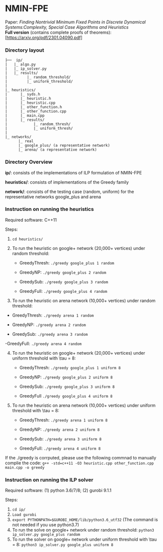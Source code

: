 # NMIN-FPE
Paper: *Finding Nontrivial Minimum Fixed Points in Discrete Dynamical Systems:Complexity, Special Case Algorithms and Heuristics*
<br/>
**Full version** (contains complete proofs of theorems): [https://arxiv.org/pdf/2301.04090.pdf]

### Directory layout

	├──  ip/
	|   |_ algo.py
	|   |_ ip_solver.py
	|   |_ results/
	|         |_ random_threshold/
	|         |_ uniform_threshold/
	|
	|_ heuristics/
	|      |_ syds.h
	|      |_ heuristic.h
	|      |_ heuristic.cpp
	|      |_ other_function.h
	|      |_ other_function.cpp
	|      |_ main.cpp
	|      |_ results/
	|            |_ random_thresh/
	|            |_ uniform_thresh/
	|  
	|_ networks/
	      |_ real
		  |_ google_plus/ (a representative network)
		  |_ arena/ (a representative network)


### Directory Overview 

  **ip/**: consists of the implementations of ILP formulation of NMIN-FPE

  **heuristics/**: consists of implementations of the Greedy family

  **network/**: consists of the testing case (random, uniform) for the representative networks google_plus and arena


### Instruction on running the heuristics    

Required software: C++11

Steps:
1. `cd heuristics/`
2. To run the heuristic on google+ network (20,000+ vertices) under random threshold:
   - GreedyThresh: 
	`./greedy google_plus 1 random`

   - GreedyNP: 
	`./greedy google_plus 2 random`

   - GreedySub: 
	`./greedy google_plus 3 random`

   - GreedyFull: 
	`./greedy google_plus 4 random`

3.  To run the heuristic on arena network (10,000+ vertices) under random threshold:
   - GreedyThresh:
   	`./greedy arena 1 random`

   - GreedyNP:
   	`./greedy arena 2 random`

   - GreedySub:
   	`./greedy arena 3 random`

   -GreedyFull:
   	`./greedy arena 4 random`

4. To run the heuristic on google+ network (20,000+ vertices) under uniform threshold with \tau = 8:
   - GreedyThresh: 
	`./greedy google_plus 1 uniform 8`

   - GreedyNP:
	`./greedy google_plus 2 uniform 8`

   - GreedySub:
	`./greedy google_plus 3 uniform 8`

   - GreedyFull
	`./greedy google_plus 4 uniform 8`

5. To run the heuristic on arena network (10,000+ vertices) under uniform threshold with \tau = 8:
   - GreedyThresh:
   	`./greedy arena 1 uniform 8`

   - GreedyNP:
   	`./greedy arena 2 uniform 8`

   - GreedySub:
   	`./greedy arena 3 uniform 8`

   - GreedyFull:
   	`./greedy arena 4 uniform 8`

If the ./greedy is corrputed, please use the following commnad to manually complie the code:
	`g++ -std=c++11 -O3 heuristic.cpp other_function.cpp main.cpp -o greedy`


### Instruction on running the ILP solver 

Required software: (1) python 3.6/7/8; (2) gurobi 9.1.1

Steps:
1. `cd ip/`
3. `Load gurobi`
3. `export PYTHONPATH=$GUROBI_HOME/lib/python3.6_utf32` (The command is not needed if you use python3.7)
4. To run the solve on google+ network under random threshold:
   	`python3 ip_solver.py google_plus random`
5. To run the solver on google+ network under uniform threshold with \tau = 8:
   	`python3 ip_solver.py google_plus uniform 8`
